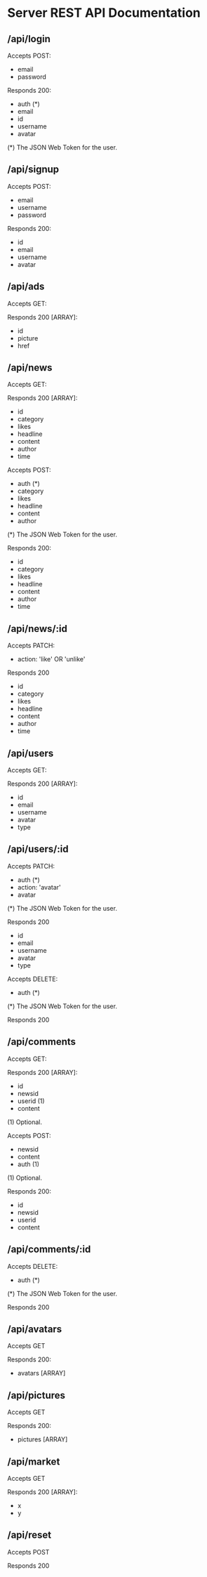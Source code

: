 # Server REST API Documentation

## /api/login

Accepts POST:

- email
- password

Responds 200:

- auth (*)
- email
- id
- username
- avatar

(*) The JSON Web Token for the user.
 
## /api/signup

Accepts POST:

- email
- username
- password

Responds 200:

- id
- email
- username
- avatar

## /api/ads

Accepts GET:

Responds 200 [ARRAY]:

- id
- picture
- href

## /api/news

Accepts GET:

Responds 200 [ARRAY]:

- id
- category
- likes
- headline
- content
- author
- time

Accepts POST:

- auth (*)
- category
- likes
- headline
- content
- author

(*) The JSON Web Token for the user.

Responds 200:

- id
- category
- likes
- headline
- content
- author
- time

## /api/news/:id

Accepts PATCH:

- action: 'like' OR 'unlike'

Responds 200

- id
- category
- likes
- headline
- content
- author
- time

## /api/users

Accepts GET:

Responds 200 [ARRAY]:

- id
- email
- username
- avatar
- type

## /api/users/:id

Accepts PATCH:

- auth (*)
- action: 'avatar'
- avatar

(*) The JSON Web Token for the user.

Responds 200

- id
- email
- username
- avatar
- type

Accepts DELETE:

- auth (*)

(*) The JSON Web Token for the user.

Responds 200

## /api/comments

Accepts GET:

Responds 200 [ARRAY]:

- id
- newsid
- userid (1)
- content

(1) Optional.

Accepts POST:

- newsid
- content
- auth (1)

(1) Optional.

Responds 200:

- id
- newsid
- userid
- content

## /api/comments/:id

Accepts DELETE:

- auth (*)

(*) The JSON Web Token for the user.

Responds 200

## /api/avatars

Accepts GET

Responds 200:

- avatars [ARRAY]

## /api/pictures

Accepts GET

Responds 200:

- pictures [ARRAY]

## /api/market

Accepts GET

Responds 200 [ARRAY]:

- x
- y

## /api/reset

Accepts POST

Responds 200
